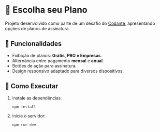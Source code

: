 # 📌 Escolha seu Plano

Projeto desenvolvido como parte de um desafio do [Codante](https://codante.io/), apresentando opções de planos de assinatura.

## 🎯 Funcionalidades
- Exibição de planos: **Grátis, PRO e Empresas**.
- Alternância entre pagamento **mensal** e **anual**.
- Botões de ação para assinatura.
- Design responsivo adaptado para diversos dispositivos.

## 🚀 Como Executar
1. Instale as dependências:
   ```sh
   npm install
   ```
2. Inicie o servidor:
   ```sh
   npm run dev
   ```

